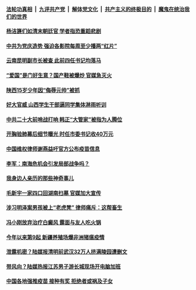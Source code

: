 

####  [法轮功真相](../../../../basic/blob/master/README.md?t=04071632) &nbsp;|&nbsp; [九评共产党](../../../../9ping.md/blob/master/README.md?t=04071632) &nbsp;|&nbsp; [解体党文化](../../../../jtdwh.md/blob/master/README.md?t=04071632)  &nbsp;|&nbsp; [共产主义的终极目的](../../../../gczydzjmd.md/blob/master/README.md?t=04071632) &nbsp;|&nbsp; [魔鬼在统治我们的世界](../../../../mgztzwmdsj.md/blob/master/README.md?t=04071632) 

#### [杨洁篪们如清末朝廷官 学者指恐重蹈悲剧](../pages/soh5/492419.md?t=04071632) 
#### [中共为党庆造势 强迫各影院每周至少播两“红片”](../pages/soh5/492410.md?t=04071632) 
#### [云南昆明副市长被查 此前四任书记均落马](../pages/soh5/492380.md?t=04071632) 
#### [“爱国”是门好生意？国产鞋被爆炒 官媒急灭火](../pages/soh5/492371.md?t=04071632) 
#### [陕西15岁少年因“侮辱元帅”被抓](../pages/soh5/492356.md?t=04071632) 
#### [好大官威 山西学生干部逼同学集体淋雨听训](../pages/soh5/492353.md?t=04071632) 
#### [中共二十大前哨战打响 韩正“大管家”被指为人腾位](../pages/soh5/492182.md?t=04071632) 
#### [开胸验肺幕后细节曝光 时任市委书记收40万元](../pages/soh5/492320.md?t=04071632) 
#### [中国维权律师谢燕益吁官方公布疫苗信息](../pages/soh5/492284.md?t=04071632) 
#### [李军：南海危机会引发局部战争吗？](../pages/soh5/492296.md?t=04071632) 
#### [我身边人亲历的那些神奇事儿](../pages/soh5/492260.md?t=04071632) 
#### [毛新宇一家四口回湖南扫墓 官媒加大宣传](../pages/soh5/492188.md?t=04071632) 
#### [涉习明泽案男孩被上“老虎凳” 律师痛斥：这帮畜生](../pages/soh5/492161.md?t=04071632) 
#### [冯小刚放弃治疗白癜风 露面与友人吃火锅](../pages/soh5/492158.md?t=04071632) 
#### [今年以来第9起 新疆养殖场爆非洲猪瘟疫情](../pages/soh5/492095.md?t=04071632) 
#### [泄露机密？陆媒报清明前武汉32万人挤满陵园遭删文](../pages/soh5/492119.md?t=04071632) 
#### [带风向？陆媒热报江苏男子游长城现场开电脑加班 ](../pages/soh5/492077.md?t=04071632) 
#### [中国各地强推疫苗 接种有奖 拒绝者或祸及子女](../pages/soh5/492014.md?t=04071632) 
